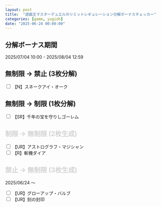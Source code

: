 ```yaml
---
layout: post
title:  "遊戯王マスターデュエルのリミットレギュレーション分解ボーナスチェッカー"
categories: [game, yugioh]
date: "2025-06-24 00:00:00"
---
```



<link href="https://cdn.jsdelivr.net/npm/bootstrap@5.3.2/dist/css/bootstrap.min.css" rel="stylesheet" integrity="sha384-T3c6CoIi6uLrA9TneNEoa7RxnatzjcDSCmG1MXxSR1GAsXEV/Dwwykc2MPK8M2HN" crossorigin="anonymous">

## 分解ボーナス期間

2025/07/04 10:00 - 2025/08/04 12:59

## 無制限 → 禁止 (3枚分解)

<div class="row pb-4">
<input type="checkbox" class="btn-check count-three" id="スネークアイ・オーク" autocomplete="off">
<label class="btn btn-outline-secondary" for="スネークアイ・オーク">【N】スネークアイ・オーク</label><br>
</div>

## 無制限 → 制限 (1枚分解)

<div class="row pb-4">
<input type="checkbox" class="btn-check" id="千年の宝を守りしゴーレム" autocomplete="off">
<label class="btn btn-outline-secondary" for="千年の宝を守りしゴーレム">【SR】千年の宝を守りしゴーレム</label><br>
</div>

## <span style="color:lightgray;">制限 → 無制限 (2枚生成)</span>

<div class="row pb-4">
  <input type="checkbox" class="btn-check" id="アストログラフ・マジシャン" autocomplete="off">
  <label class="btn btn-outline-secondary" for="アストログラフ・マジシャン">【UR】アストログラフ・マジシャン</label><br>
  <input type="checkbox" class="btn-check" id="斬機ダイア" autocomplete="off">
  <label class="btn btn-outline-secondary" for="斬機ダイア">【R】斬機ダイア</label><br>
</div>

## <span style="color:lightgray;">禁止 → 無制限 (3枚生成)</span>

2025/06/24 〜

<div class="row pb-4">
  <input type="checkbox" class="btn-check" id="グローアップ・バルブ" autocomplete="off">
  <label class="btn btn-outline-secondary" for="グローアップ・バルブ">【UR】グローアップ・バルブ</label><br>
  <input type="checkbox" class="btn-check" id="刻の封印" autocomplete="off">
  <label class="btn btn-outline-secondary" for="刻の封印">【UR】刻の封印</label><br>
</div>

<script src="https://cdn.jsdelivr.net/npm/bootstrap@5.3.2/dist/js/bootstrap.bundle.min.js" integrity="sha384-C6RzsynM9kWDrMNeT87bh95OGNyZPhcTNXj1NW7RuBCsyN/o0jlpcV8Qyq46cDfL" crossorigin="anonymous"></script>

